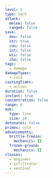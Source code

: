 ```yaml
---
level: 2
type: tech
attack:
  melee: false
  ranged: false
save:
  dex: false
  str: true
  con: false
  int: false
  wis: false
  cha: false
tags:
  - damage
damageTypes:
  - cold
castingTimes:
  - action
duration: false
instant: true
concentration: false
range: 0
aoe:
  type: line
  size: 20
detonates: false
primes: cold
advancements:
  brittle-freeze:
    mechanics: []
  frozen-ground:
    mechanics: []
classes:
  - engineer
  - infiltrator
  - sentinel
---
```

